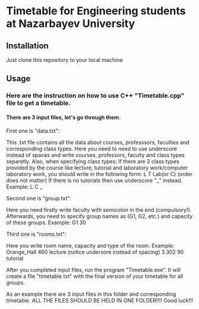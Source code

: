 # Timetable for Engineering students at Nazarbayev University

## Installation
Just clone this repository to your local machine

## Usage

### Here are the instruction on how to use C++ "Timetable.cpp" file to get a timetable.

#### There are 3 input files, let's go through them.

First one is "data.txt":

This .txt file contains all the data about courses, professsors, faculties and corresponding class types.
Here you need to need to use underscore instead of spaces and write courses, professors, faculty and class types separetly.
Also, when specifying class types:
If there are 3 class types provided by the course like lecture, tutorial and laboratory work/computer laboratory work, you should write in the following form: L T Lab(or C) (order does not matter)
If there is no tutorials then use underscore "_" instead. Example: L C _

Second one is "group.txt":

Here you need firstly write faculty with semicolon in the end (compulsory!).
Afterwards, you need to specify group names as (G1, G2, etc.) and capacity of these groups. Example: G1 30

Third one is "rooms.txt":

Here you write room name, capacity and type of the room. Example: 
Orange_Hall 460 lecture (notice undersore instead of spacing)
3.302 90 tutorial

After you completed input files, run the program "Timetable.exe". It will create a file "timetable.txt" with the final version of your timetable for all groups.

As an example there are 3 input files in this folder and corresponding timetable.
ALL THE FILES SHOULD BE HELD IN ONE FOLDER!!!!
Good luck!!!
